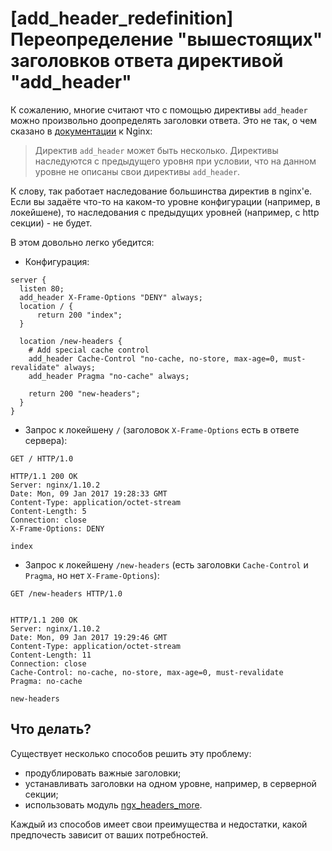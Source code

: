 # [add_header_redefinition] Переопределение "вышестоящих" заголовков ответа директивой "add_header"

К сожалению, многие считают что с помощью директивы `add_header` можно произвольно доопределять заголовки ответа.
Это не так, о чем сказано в [документации](http://nginx.org/ru/docs/http/ngx_http_headers_module.html#add_header) к Nginx:
> Директив `add_header` может быть несколько. Директивы наследуются с предыдущего уровня при условии, что на данном уровне не описаны свои директивы `add_header`.

К слову, так работает наследование большинства директив в nginx'е. Если вы задаёте что-то на каком-то уровне конфигурации (например, в локейшене), то наследования с предыдущих уровней (например, с http секции) - не будет.

В этом довольно легко убедится:
  - Конфигурация:
```nginx
server {
  listen 80;
  add_header X-Frame-Options "DENY" always;
  location / {
      return 200 "index";
  }

  location /new-headers {
    # Add special cache control
    add_header Cache-Control "no-cache, no-store, max-age=0, must-revalidate" always;
    add_header Pragma "no-cache" always;

    return 200 "new-headers";
  }
}
```
  - Запрос к локейшену `/` (заголовок `X-Frame-Options` есть в ответе сервера):
```http
GET / HTTP/1.0

HTTP/1.1 200 OK
Server: nginx/1.10.2
Date: Mon, 09 Jan 2017 19:28:33 GMT
Content-Type: application/octet-stream
Content-Length: 5
Connection: close
X-Frame-Options: DENY

index
```
  - Запрос к локейшену `/new-headers` (есть заголовки `Cache-Control` и `Pragma`, но нет `X-Frame-Options`):
```http
GET /new-headers HTTP/1.0


HTTP/1.1 200 OK
Server: nginx/1.10.2
Date: Mon, 09 Jan 2017 19:29:46 GMT
Content-Type: application/octet-stream
Content-Length: 11
Connection: close
Cache-Control: no-cache, no-store, max-age=0, must-revalidate
Pragma: no-cache

new-headers
```

## Что делать?
Существует несколько способов решить эту проблему:
  - продублировать важные заголовки;
  - устанавливать заголовки на одном уровне, например, в серверной секции;
  - использовать модуль [ngx_headers_more](https://www.nginx.com/resources/wiki/modules/headers_more/).

Каждый из способов имеет свои преимущества и недостатки, какой предпочесть зависит от ваших потребностей. 